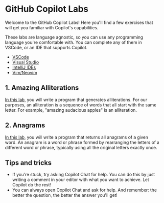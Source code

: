 # GitHub Copilot Labs

Welcome to the GitHub Copilot Labs! Here you'll find a few exercises that will get you familiar with Copilot's capabilities.

These labs are language agnostic, so you can use any programming language you're comfortable with. You can complete any of them in VSCode, or an IDE that supports Copilot.

- [VSCode][3]
- [Visual Studio][5]
- [IntelliJ IDEs][1]
- [Vim/Neovim][4]

## 1. Amazing Alliterations

[In this lab][6], you will write a program that generates alliterations. For our purposes, an alliteration is a sequence of words that all start with the same letter. For example, "amazing audacious apples" is an alliteration.

## 2. Anagrams

[In this lab][2], you will write a program that returns all anagrams of a given word. An anagram is a word or phrase formed by rearranging the letters of a different word or phrase, typically using all the original letters exactly once.

## Tips and tricks

- If you're stuck, try asking Copilot Chat for help. You can do this by just writing a comment in your editor with what you want to achieve. Let Copilot do the rest!
- You can always open Copilot Chat and ask for help. And remember: the better the question, the better the answer you'll get!

[1]: https://docs.github.com/en/copilot/using-github-copilot/getting-code-suggestions-in-your-ide-with-github-copilot?tool=jetbrains
[2]: ./Anagrams/README.md
[3]: https://docs.github.com/en/copilot/using-github-copilot/getting-code-suggestions-in-your-ide-with-github-copilot?tool=vscode
[4]: https://docs.github.com/en/copilot/using-github-copilot/getting-code-suggestions-in-your-ide-with-github-copilot?tool=vimneovim
[5]: https://docs.github.com/en/copilot/using-github-copilot/getting-code-suggestions-in-your-ide-with-github-copilot?tool=visualstudio
[6]: ./Alliterations/README.md
